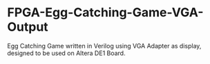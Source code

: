 # FPGA-Egg-Catching-Game-VGA-Output
Egg Catching Game written in Verilog using VGA Adapter as display, designed to be used on Altera DE1 Board. 
